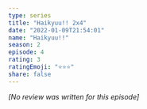 ```yaml
---
type: series
title: "Haikyuu!! 2x4"
date: "2022-01-09T21:54:01"
name: "Haikyuu!!"
season: 2
episode: 4
rating: 3
ratingEmoji: "⭐️⭐️⭐️"
share: false
---
```


_[No review was written for this episode]_

